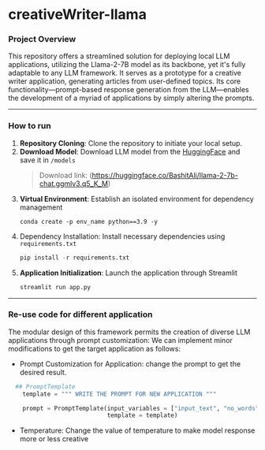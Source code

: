 # creativeWriter-llama

### Project Overview

This repository offers a streamlined solution for deploying local LLM applications, utilizing the Llama-2-7B model as its backbone, yet it's fully adaptable to any LLM framework. It serves as a prototype for a creative writer application, generating articles from user-defined topics. Its core functionality—prompt-based response generation from the LLM—enables the development of a myriad of applications by simply altering the prompts.

-------

### How to run
1. **Repository Cloning**: Clone the repository to initiate your local setup.
2. **Download Model**: Download LLM model from the [HuggingFace](https://huggingface.co/models) and save it in `/models`
   > Download link: (https://huggingface.co/BashitAli/llama-2-7b-chat.ggmlv3.q5_K_M)
4. **Virtual Environment**: Establish an isolated environment for dependency management
   ```
   conda create -p env_name python==3.9 -y
   ```
5. Dependency Installation: Install necessary dependencies using `requirements.txt`
   ```python
   pip install -r requirements.txt
   ```
6. **Application Initialization**: Launch the application through Streamlit
   ```python
   streamlit run app.py
   ```
   
-----------


### Re-use code for different application

The modular design of this framework permits the creation of diverse LLM applications through prompt customization:
We can implement minor modifications to get the target application as follows:

+ Prompt Customization for Application: change the prompt to get the desired result. 
```python
  ## PromptTemplate
    template = """ WRITE THE PROMPT FOR NEW APPLICATION """

    prompt = PromptTemplate(input_variables = ["input_text", "no_words", "blog_style"],
                            template = template)
```
+ Temperature: Change the value of temperature to make model response more or less creative

   



